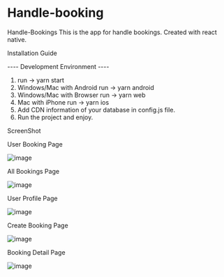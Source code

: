 # Handle-booking
Handle-Bookings
This is the app for handle bookings. Created with react native.

Installation Guide

---- Development Environment ----


1.	run -> yarn start
2.	Windows/Mac with Android run -> yarn android
3.	Windows/Mac with Browser run -> yarn web
4.	Mac with iPhone run -> yarn ios
5.	Add CDN information of your database in config.js file.
6.	Run the project and enjoy.   
   
ScreenShot

User Booking Page

 ![image](https://github.com/rubaiyat2009/Handle-Booking/assets/23079997/3fa17c22-2c79-4547-9ebb-9069e39989d1)

All Bookings Page

![image](https://github.com/rubaiyat2009/Handle-Booking/assets/23079997/1ce72ad1-c4e2-4501-8a2e-d8c0f3779d8d)

 
User Profile Page

 ![image](https://github.com/rubaiyat2009/Handle-Booking/assets/23079997/1082d155-d8ec-4c42-9d8c-cb9c8404b425)


Create Booking Page
 
![image](https://github.com/rubaiyat2009/Handle-Booking/assets/23079997/201e2c01-e72a-49aa-ba09-de00d65673d8)

Booking Detail Page

 ![image](https://github.com/rubaiyat2009/Handle-Booking/assets/23079997/b5bc3cdb-b0fa-4f67-9c27-e58038f1a622)



